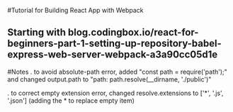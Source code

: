 #Tutorial for Building React App with Webpack
## Starting with blog.codingbox.io/react-for-beginners-part-1-setting-up-repository-babel-express-web-server-webpack-a3a90cc05d1e
#Notes
. to avoid absolute-path error, added 
  "const path = require('path');" and changed output.path to "path: path.resolve(__dirname, './public')"
  
  . to correct empty extension error, changed resolve.extensions to ['*', '.js', '.json'] (adding the * to replace empty item)
  
